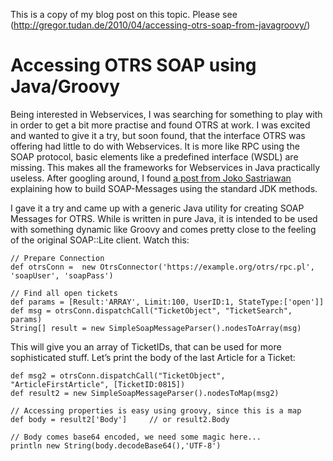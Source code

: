 This is a copy of my blog post on this topic. Please see (http://gregor.tudan.de/2010/04/accessing-otrs-soap-from-javagroovy/)

Accessing OTRS SOAP using Java/Groovy
=====================================

Being interested in Webservices, I was searching for something to play with in order to get a bit more practise and found OTRS at work. I was excited and wanted to give it a try, but soon found, that the interface OTRS was offering had little to do with Webservices. It is more like RPC using the SOAP protocol, basic elements like a predefined interface (WSDL) are missing. This makes all the frameworks for Webservices in Java practically useless. After googling around, I found [a post from Joko Sastriawan](http://sastriawan.blogspot.com/2010/01/using-javaxxmlsoap-to-access-otrs-soap.html) explaining how to build SOAP-Messages using the standard JDK methods.

I gave it a try and came up with a generic Java utility for creating SOAP Messages for OTRS. While is written in pure Java, it is intended to be used with something dynamic like Groovy and comes pretty close to the feeling of the original SOAP::Lite client. Watch this:

	// Prepare Connection
	def otrsConn =  new OtrsConnector('https://example.org/otrs/rpc.pl', 'soapUser', 'soapPass')

	// Find all open tickets
	def params = [Result:'ARRAY', Limit:100, UserID:1, StateType:['open']]
	def msg = otrsConn.dispatchCall("TicketObject", "TicketSearch", params)
	String[] result = new SimpleSoapMessageParser().nodesToArray(msg)

This will give you an array of TicketIDs, that can be used for more sophisticated stuff. Let’s print the body of the last Article for a Ticket:

	def msg2 = otrsConn.dispatchCall("TicketObject", "ArticleFirstArticle", [TicketID:0815])
	def result2 = new SimpleSoapMessageParser().nodesToMap(msg2)   
	 
	// Accessing properties is easy using groovy, since this is a map
	def body = result2['Body']     // or result2.Body
	 
	// Body comes base64 encoded, we need some magic here...
	println new String(body.decodeBase64(),'UTF-8')


